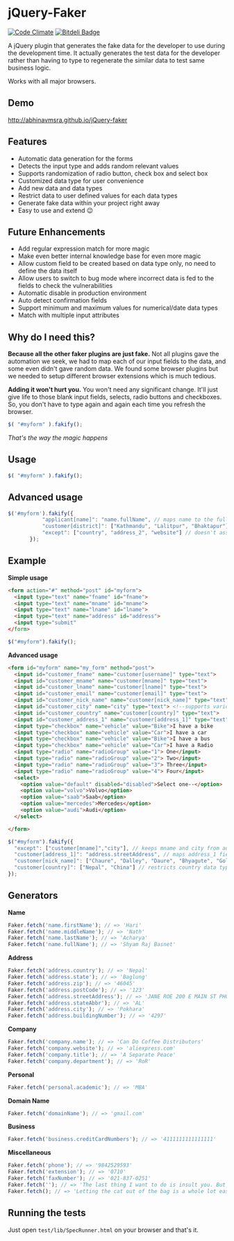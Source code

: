 # jQuery-Faker

[![Code Climate](https://codeclimate.com/github/abhinavmsra/jQuery-faker/badges/gpa.svg)](https://codeclimate.com/github/abhinavmsra/jQuery-faker)
[![Bitdeli Badge](https://d2weczhvl823v0.cloudfront.net/bipashant/jquery-faker/trend.png)](https://bitdeli.com/free "Bitdeli Badge")

A jQuery plugin that generates the fake data for the developer to use during the development time. It actually generates the test data for the developer rather than having to type to regenerate the similar data to test same business logic.

Works with all major browsers.

## Demo

http://abhinavmsra.github.io/jQuery-faker

## Features

* Automatic data generation for the forms
* Detects the input type and adds random relevant values
* Supports randomization of radio button, check box and select box
* Customized data type for user convenience
* Add new data and data types
* Restrict data to user defined values for each data types
* Generate fake data within your project right away
* Easy to use and extend :wink:

## Future Enhancements

* Add regular expression match for more magic
* Make even better internal knowledge base for even more magic
* Allow custom field to be created based on data type only, no need to define the data itself
* Allow users to switch to bug mode where incorrect data is fed to the fields to check the vulnerabilities
* Automatic disable in production environment
* Auto detect confirmation fields
* Support minimum and maximum values for numerical/date data types
* Match with multiple input attributes

## Why do I need this?

**Because all the other faker plugins are just fake.** Not all plugins gave the automation we seek, we had to map each of our input fields to the data, and some even didn't gave random data. We found some browser plugins but we needed to setup different browser extensions which is much tedious.

**Adding it won't hurt you.** You won't need any significant change. It'll just give life to those blank input fields, selects, radio buttons and checkboxes. So, you don't have to type again and again each time you refresh the browser.

```javascript
$( "#myform" ).fakify();
```

_That's the way the magic happens_



## Usage

```javascript
$( "#myform" ).fakify();
```

## Advanced usage
```javascript
$('#myform').fakify({
           "applicant[name]": "name.fullName", // maps name to the fullName in our database
           "customer[district]": ["Kathmandu", "Lalitpur", "Bhaktapur"], // adds a new datatype district to our database
           "except": ["country", "address_2", "website"] // doesn't assign values to the given fields
       });
```

## Example

**Simple usage**

```html
<form action="#" method="post" id="myform">
  <input type="text" name="fname" id="fname">
  <input type="text" name="mname" id="mname">
  <input type="text" name="lname" id="lname">
  <input type="text" name="address" id="address">
  <input type="submit"
</form>
```

```javascript
$("#myform").fakify();
```

**Advanced usage**
```html
<form id="myform" name="my_form" method="post">
  <input id="customer_fname" name="customer[username]" type="text">
  <input id="customer_mname" name="customer[mname]" type="text">
  <input id="customer_lname" name="customer[lname]" type="text">
  <input id="customer_email" name="customer[email]" type="text">
  <input id="customer_nick_name" name="customer[nick_name]" type="text">
  <input id="customer_city" name="city" type="text"> <!--supports various methods of writing name-->
  <input id="customer_country" name="customer[country]" type="text">
  <input id="customer_address_1" name="customer[address_1]" type="text">
  <input type="checkbox" name="vehicle" value="Bike">I have a bike
  <input type="checkbox" name="vehicle" value="Car">I have a car
  <input type="checkbox" name="vehicle" value="Bike">I have a bus
  <input type="checkbox" name="vehicle" value="Car">I have a Radio
  <input type="radio" name="radioGroup" value="1"> One</input>
  <input type="radio" name="radioGroup" value="2"> Two</input>
  <input type="radio" name="radioGroup" value="3"> Three</input>
  <input type="radio" name="radioGroup" value="4"> Four</input>
  <select>
    <option value="default" disabled="disabled">Select one--</option>
    <option value="volvo">Volvo</option>
    <option value="saab">Saab</option>
    <option value="mercedes">Mercedes</option>
    <option value="audi">Audi</option>
  </select>

</form>
```

```javascript
$("#myform").fakify({
  "except": ["customer[mname]","city"], // keeps mname and city from auto generating
  "customer[address_1]": "address.streetAddress", // maps address_1 field to street_address
  "customer[nick_name]": ["Chaure", "Dalley", "Daure", "Bhyagute", "Gole"] // adds custom datatype along with the data
  "customer[country]": ["Nepal", "China"] // restricts country data type to "Nepal" and "China" only
});
```

## Generators

**Name**
```javascript
Faker.fetch('name.firstName'); // => 'Hari'
Faker.fetch('name.middleName'); // => 'Nath'
Faker.fetch('name.lastName'); // => 'Acharya'
Faker.fetch('name.fullName'); // => 'Shyam Raj Basnet'
```

**Address**

```javascript
Faker.fetch('address.country'); // => 'Nepal'
Faker.fetch('address.state'); // => 'Baglung'
Faker.fetch('address.zip'); // => '46045'
Faker.fetch('address.postCode'); // => '123'
Faker.fetch('address.streetAddress'); // => 'JANE ROE 200 E MAIN ST PHOENIX AZ 85123 USA'
Faker.fetch('address.stateAbbr'); // => 'AL'
Faker.fetch('address.city'); // => 'Pokhara'
Faker.fetch('address.buildingNumber'); // => '4297'
```

**Company**

```javascript
Faker.fetch('company.name'); // => 'Can Do Coffee Distributors'
Faker.fetch('company.website'); // => 'aliexpress.com'
Faker.fetch('company.title'); // => 'A Separate Peace'
Faker.fetch('company.department'); // => 'RoR'
```

**Personal**

```javascript
Faker.fetch('personal.academic'); // => 'MBA'
```

**Domain Name**

```javascript
Faker.fetch('domainName'); // => 'gmail.com'
```

**Business**

```javascript
Faker.fetch('business.creditCardNumbers'); // => '4111111111111111'
```

**Miscellaneous**

```javascript
Faker.fetch('phone'); // => '9842529593'
Faker.fetch('extension'); // => '0710'
Faker.fetch('faxNumber'); // => '021-837-0251'
Faker.fetch(''); // => 'The last thing I want to do is insult you. But it IS on the list.'
Faker.fetch(); // => 'Letting the cat out of the bag is a whole lot easier than putting it back in.'
```

## Running the tests

Just open `test/lib/SpecRunner.html` on your browser and that's it.
